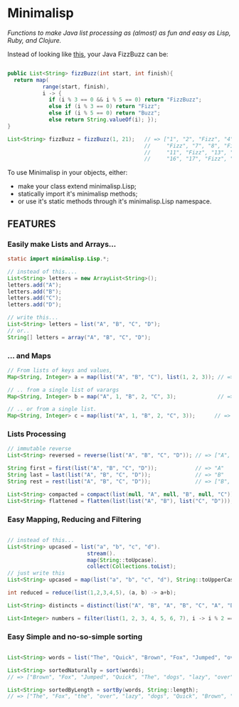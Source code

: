 # Minimalisp

*Functions to make Java list processing as (almost) as fun and easy as Lisp, Ruby, and Clojure.*

Instead of looking like [this](https://github.com/EnterpriseQualityCoding/FizzBuzzEnterpriseEdition), your Java FizzBuzz can be:

```java

public List<String> fizzBuzz(int start, int finish){
  return map(
           range(start, finish), 
           i -> {
             if (i % 3 == 0 && i % 5 == 0) return "FizzBuzz";
             else if (i % 3 == 0) return "Fizz";
             else if (i % 5 == 0) return "Buzz";
             else return String.valueOf(i); });
}

List<String> fizzBuzz = fizzBuzz(1, 21);   // => ["1", "2", "Fizz", "4", "Buzz", 
                                           //     "Fizz", "7", "8", "Fizz", "Buzz", 
                                           //     "11", "Fizz", "13", "14", "FizzBuzz", 
                                           //     "16", "17", "Fizz", "19", "Buzz"]
```

To use Minimalisp in your objects, either:
* make your class extend minimalisp.Lisp; 
* statically import it's minimalisp methods;
* or use it's static methods through it's minimalisp.Lisp namespace.

## FEATURES

### Easily make Lists and Arrays...
```java
static import minimalisp.Lisp.*;

// instead of this....
List<String> letters = new ArrayList<String>();
letters.add("A");
letters.add("B");
letters.add("C");
letters.add("D");

// write this...
List<String> letters = list("A", "B", "C", "D");
// or..
String[] letters = array("A", "B", "C", "D");
```

### ... and Maps
```java
// From lists of keys and values,
Map<String, Integer> a = map(list("A", "B", "C"), list(1, 2, 3)); // => { "A" : 1, "B" : 2, "C" : 3 }

// .. from a single list of varargs
Map<String, Integer> b = map("A", 1, "B", 2, "C", 3);             // => { "A" : 1, "B" : 2, "C" : 3 }

// .. or from a single list.
Map<String, Integer> c = map(list("A", 1, "B", 2, "C", 3));      // => { "A" : 1, "B" : 2, "C" : 3 }

```

### Lists Processing 
```java
// immutable reverse
List<String> reversed = reverse(list("A", "B", "C", "D")); // => ["A", "B", "C", "D"]

String first = first(list("A", "B", "C", "D"));            // => "A"
String last = last(list("A", "B", "C", "D"));              // => "B"
String rest = rest(list("A", "B", "C", "D"));              // => ["B", "C", "D"]

List<String> compacted = compact(list(null, "A", null, "B", null, "C")); //=> ["A", "B", "C"]
List<String> flattened = flatten(list(list("A", "B"), list("C", "D")));  //=> ["A", "B", "C", "D"]
```


### Easy Mapping, Reducing and Filtering
```java

// instead of this...
List<String> upcased = list("a", "b", "c", "d").
                         stream().
                         map(String::toUpcase).
                         collect(Collections.toList);
// just write this
List<String> upcased = map(list("a", "b", "c", "d"), String::toUpperCase); 

int reduced = reduce(list(1,2,3,4,5), (a, b) -> a+b);                       // 15

List<String> distincts = distinct(list("A", "B", "A", "B", "C", "A", "D")); // => ["A", "B", "C", "D"]

List<Integer> numbers = filter(list(1, 2, 3, 4, 5, 6, 7), i -> i % 2 == 0); // => [2, 4, 6]
```

### Easy Simple and no-so-simple sorting
```java

List<String> words = list("The", "Quick", "Brown", "Fox", "Jumped", "over", "the", "lazy", "dogs");

List<String> sortedNaturally = sort(words);      
// => ["Brown", "Fox", "Jumped", "Quick", "The", "dogs", "lazy", "over", "the"];

List<String> sortedByLength = sortBy(words, String::length); 
// => ["The", "Fox", "the", "over", "lazy", "dogs", "Quick", "Brown", "Jumped"];
```







